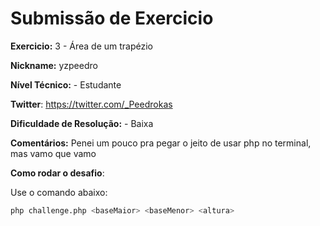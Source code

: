 # Submissão de Exercicio

**Exercicio:** 3 - Área de um trapézio

**Nickname:** yzpeedro

**Nível Técnico:** - Estudante

**Twitter**: https://twitter.com/_Peedrokas

**Dificuldade de Resolução:** - Baixa

**Comentários:** Penei um pouco pra pegar o jeito de usar php no terminal, mas vamo que vamo

**Como rodar o desafio**: 

Use o comando abaixo: 
```bash
php challenge.php <baseMaior> <baseMenor> <altura>
```